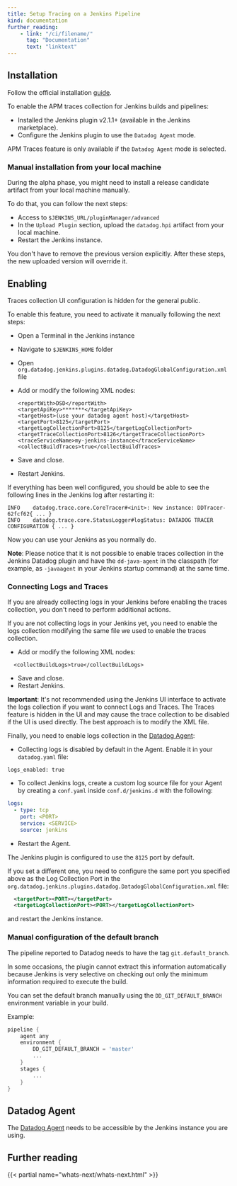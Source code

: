 ```yaml
---
title: Setup Tracing on a Jenkins Pipeline
kind: documentation
further_reading:
    - link: "/ci/filename/"
      tag: "Documentation"
      text: "linktext"
---
```

## Installation

Follow the official installation [guide][1].

To enable the APM traces collection for Jenkins builds and pipelines:

* Installed the Jenkins plugin v2.1.1+ (available in the Jenkins marketplace).
* Configure the Jenkins plugin to use the `Datadog Agent` mode.

APM Traces feature is only available if the `Datadog Agent` mode is selected.

### Manual installation from your local machine
During the alpha phase, you might need to install a release candidate artifact from your local machine manually. 

To do that, you can follow the next steps:
* Access to `$JENKINS_URL/pluginManager/advanced`
* In the `Upload Plugin` section, upload the `datadog.hpi` artifact from your local machine.
* Restart the Jenkins instance.

You don't have to remove the previous version explicitly. After these steps, the new uploaded version will override it.

## Enabling

Traces collection UI configuration is hidden for the general public.

To enable this feature, you need to activate it manually following the next steps:

*  Open a Terminal in the Jenkins instance
*  Navigate to `$JENKINS_HOME` folder
*  Open `org.datadog.jenkins.plugins.datadog.DatadogGlobalConfiguration.xml` file
*  Add or modify the following XML nodes:

    ```
    <reportWith>DSD</reportWith>
    <targetApiKey>*******</targetApiKey>
    <targetHost>(use your datadog agent host)</targetHost>
    <targetPort>8125</targetPort>
    <targetLogCollectionPort>8125</targetLogCollectionPort>
    <targetTraceCollectionPort>8126</targetTraceCollectionPort>
    <traceServiceName>my-jenkins-instance</traceServiceName>
    <collectBuildTraces>true</collectBuildTraces>
    ```

*  Save and close.
*  Restart Jenkins.

If everything has been well configured, you should be able to see the following lines in the Jenkins log after restarting it:

```
INFO    datadog.trace.core.CoreTracer#<init>: New instance: DDTracer-62fcf62{ ... }
INFO    datadog.trace.core.StatusLogger#logStatus: DATADOG TRACER CONFIGURATION { ... }
``` 

Now you can use your Jenkins as you normally do.

**Note**: Please notice that it is not possible to enable traces collection in the Jenkins Datadog plugin and have the `dd-java-agent` in the classpath (for example, as `-javaagent` in your Jenkins startup command) at the same time.

### Connecting Logs and Traces

If you are already collecting logs in your Jenkins before enabling the traces collection, you don't need to perform additional actions.

If you are not collecting logs in your Jenkins yet, you need to enable the logs collection modifying the same file we used to enable the traces collection.

*  Add or modify the following XML nodes:

```
  <collectBuildLogs>true</collectBuildLogs>
```

*  Save and close.
*  Restart Jenkins.

**Important**: It's not recommended using the Jenkins UI interface to activate the logs collection if you want to connect Logs and Traces. The Traces feature is hidden in the UI and may cause the trace collection to be disabled if the UI is used directly. The best approach is to modify the XML file.

Finally, you need to enable logs collection in the [Datadog Agent][2]:

* Collecting logs is disabled by default in the Agent. Enable it in your `datadog.yaml` file:
```
logs_enabled: true
```
*  To collect Jenkins logs, create a custom log source file for your Agent by creating a `conf.yaml` inside `conf.d/jenkins.d` with the following:
```yaml
logs:
  - type: tcp 
    port: <PORT> 
    service: <SERVICE>
    source: jenkins
```
*  Restart the Agent.

The Jenkins plugin is configured to use the `8125` port by default. 

If you set a different one, you need to configure the same port you specified above as the Log Collection Port in the `org.datadog.jenkins.plugins.datadog.DatadogGlobalConfiguration.xml` file:
```xml
  <targetPort><PORT></targetPort>
  <targetLogCollectionPort><PORT></targetLogCollectionPort>
```
and restart the Jenkins instance.

### Manual configuration of the default branch

The pipeline reported to Datadog needs to have the tag `git.default_branch`. 

In some occasions, the plugin cannot extract this information automatically because Jenkins is very selective on checking out only the minimum information required to execute the build.

You can set the default branch manually using the `DD_GIT_DEFAULT_BRANCH` environment variable in your build. 

Example:
```groovy
pipeline {
    agent any
    environment {
        DD_GIT_DEFAULT_BRANCH = 'master'
        ...
    }
    stages {
        ...
    }
}
```

## Datadog Agent

The [Datadog Agent][2] needs to be accessible by the Jenkins instance you are using.

## Further reading

{{< partial name="whats-next/whats-next.html" >}}

[1]: https://github.com/jenkinsci/datadog-plugin/blob/master/README.md
[2]: /agent/
